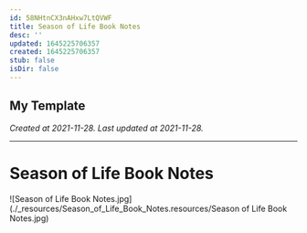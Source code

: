 ```yaml
---
id: 58NHtnCX3nAHxw7LtQVWF
title: Season of Life Book Notes
desc: ''
updated: 1645225706357
created: 1645225706357
stub: false
isDir: false
---
```

My Template
---

_Created at 2021-11-28._
_Last updated at 2021-11-28._




---

# Season of Life Book Notes


![Season of Life Book Notes.jpg](./_resources/Season_of_Life_Book_Notes.resources/Season of Life Book Notes.jpg)


